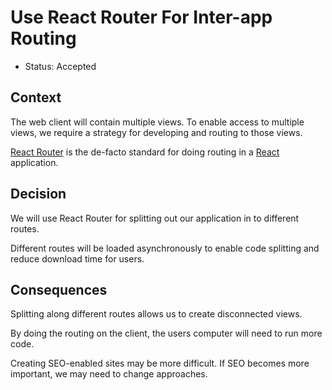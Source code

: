 # Use React Router For Inter-app Routing

- Status: Accepted

## Context

The web client will contain multiple views. To enable access to multiple views, we require a strategy for developing and routing to those views.

[React Router](https://reactrouter.com/) is the de-facto standard for doing routing in a [React](https://reactjs.org/) application.

## Decision

We will use React Router for splitting out our application in to different routes.

Different routes will be loaded asynchronously to enable code splitting and reduce download time for users.

## Consequences

Splitting along different routes allows us to create disconnected views.

By doing the routing on the client, the users computer will need to run more code.

Creating SEO-enabled sites may be more difficult. If SEO becomes more important, we may need to change approaches.
